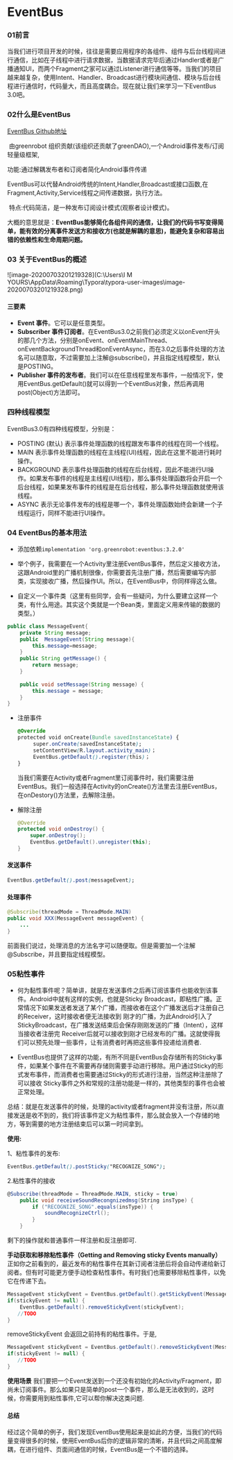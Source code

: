# EventBus

### 01前言

​	当我们进行项目开发的时候，往往是需要应用程序的各组件、组件与后台线程间进行通信，比如在子线程中进行请求数据，当数据请求完毕后通过Handler或者是广播通知UI，而两个Fragment之家可以通过Listener进行通信等等。当我们的项目越来越复杂，使用Intent、Handler、Broadcast进行模块间通信、模块与后台线程进行通信时，代码量大，而且高度耦合。现在就让我们来学习一下EventBus 3.0吧。

### 02什么是EventBus

[EventBus Github地址](https://links.jianshu.com/go?to=https%3A%2F%2Fgithub.com%2Fgreenrobot%2FEventBus)

​	由greenrobot 组织贡献(该组织还贡献了greenDAO),一个Android事件发布/订阅轻量级框架,

功能:通过解耦发布者和订阅者简化Android事件传递 

​	EventBus可以代替Android传统的Intent,Handler,Broadcast或接口函数,在Fragment,Activity,Service线程之间传递数据，执行方法。

​	特点:代码简洁，是一种发布订阅设计模式(观察者设计模式)。

大概的意思就是：**EventBus能够简化各组件间的通信，让我们的代码书写变得简单，能有效的分离事件发送方和接收方(也就是解耦的意思)，能避免复杂和容易出错的依赖性和生命周期问题。**

### 03 关于EventBus的概述

![image-20200703201219328](C:\Users\I M YOURS\AppData\Roaming\Typora\typora-user-images\image-20200703201219328.png)

#### 三要素

- **Event 事件**。它可以是任意类型。
- **Subscriber 事件订阅者**。在EventBus3.0之前我们必须定义以onEvent开头的那几个方法，分别是onEvent、onEventMainThread、onEventBackgroundThread和onEventAsync，而在3.0之后事件处理的方法名可以随意取，不过需要加上注解@subscribe()，并且指定线程模型，默认是POSTING。
- **Publisher 事件的发布者**。我们可以在任意线程里发布事件，一般情况下，使用EventBus.getDefault()就可以得到一个EventBus对象，然后再调用post(Object)方法即可。

### 四种线程模型

EventBus3.0有四种线程模型，分别是：

- POSTING (默认) 表示事件处理函数的线程跟发布事件的线程在同一个线程。
- MAIN 表示事件处理函数的线程在主线程(UI)线程，因此在这里不能进行耗时操作。
- BACKGROUND 表示事件处理函数的线程在后台线程，因此不能进行UI操作。如果发布事件的线程是主线程(UI线程)，那么事件处理函数将会开启一个后台线程，如果果发布事件的线程是在后台线程，那么事件处理函数就使用该线程。
- ASYNC 表示无论事件发布的线程是哪一个，事件处理函数始终会新建一个子线程运行，同样不能进行UI操作。

### 04 EventBus的基本用法

- 添加依赖``implementation 'org.greenrobot:eventbus:3.2.0'``

- 举个例子，我需要在一个Activity里注册EventBus事件，然后定义接收方法，这跟Android里的广播机制很像，你需要首先注册广播，然后需要编写内部类，实现接收广播，然后操作UI。所以，在EventBus中，你同样得这么做。

- 自定义一个事件类（这里有些同学，会有一些疑问，为什么要建立这样一个类，有什么用途。其实这个类就是一个Bean类，里面定义用来传输的数据的类型。）

```java
public class MessageEvent{
    private String message;
    public  MessageEvent(String message){
        this.message=message;
    }
    public String getMessage() {
        return message;
    }
 
    public void setMessage(String message) {
        this.message = message;
    }
}
```

- 注册事件

  ```css
  @Override
  protected void onCreate(Bundle savedInstanceState) {           
       super.onCreate(savedInstanceState);
       setContentView(R.layout.activity_main)；
       EventBus.getDefault().register(this)；
  } 
  ```

  当我们需要在Activity或者Fragment里订阅事件时，我们需要注册EventBus。我们一般选择在Activity的onCreate()方法里去注册EventBus，在onDestory()方法里，去解除注册。

- 解除注册

  ```java
  @Override
  protected void onDestroy() {
      super.onDestroy();
      EventBus.getDefault().unregister(this);
  }
  ```

#### 发送事件

```css
EventBus.getDefault().post(messageEvent);
```

#### 处理事件

```java
@Subscribe(threadMode = ThreadMode.MAIN)
public void XXX(MessageEvent messageEvent) {
    ...
}
```

前面我们说过，处理消息的方法名字可以随便取。但是需要加一个注解@Subscribe，并且要指定线程模型。

### 05粘性事件

- 何为黏性事件呢？简单讲，就是在发送事件之后再订阅该事件也能收到该事件。Android中就有这样的实例，也就是Sticky Broadcast，即粘性广播。正常情况下如果发送者发送了某个广播，而接收者在这个广播发送后才注册自己的Receiver，这时接收者便无法接收到 刚才的广播，为此Android引入了StickyBroadcast，在广播发送结束后会保存刚刚发送的广播（Intent），这样当接收者注册完 Receiver后就可以接收到刚才已经发布的广播。这就使得我们可以预先处理一些事件，让有消费者时再把这些事件投递给消费者.

- EventBus也提供了这样的功能，有所不同是EventBus会存储所有的Sticky事件，如果某个事件在不需要再存储则需要手动进行移除。用户通过Sticky的形式发布事件，而消费者也需要通过Sticky的形式进行注册，当然这种注册除了可以接收 Sticky事件之外和常规的注册功能是一样的，其他类型的事件也会被正常处理。

总结：就是在发送事件的时候，处理的activity或者fragment并没有注册，所以直接发送是收不到的，我们将该事件定义为粘性事件，那么就会放入一个存储的地方，等到需要的地方注册结束后可以第一时间拿到。

**使用:**

1、粘性事件的发布:



```css
EventBus.getDefault().postSticky("RECOGNIZE_SONG");
```

2.粘性事件的接收



```csharp
@Subscribe(threadMode = ThreadMode.MAIN, sticky = true)
    public void receiveSoundRecongnizedmsg(String insType) {
        if ("RECOGNIZE_SONG".equals(insType)) {
            soundRecognizeCtrl();
        }
    }
```

剩下的操作就和普通事件一样注册和反注册即可.

**手动获取和移除粘性事件（Getting and Removing sticky Events manually）**
 正如你之前看到的，最近发布的粘性事件在其新订阅者注册后将会自动传递给新订阅者。但有时可能更方便手动检查粘性事件。有时我们也需要移除粘性事件，以免它在传递下去。

```java
MessageEvent stickyEvent = EventBus.getDefault().getStickyEvent(MessageEvent.class);
if(stickyEvent != null) {
    EventBus.getDefault().removeStickyEvent(stickyEvent);
　　//TODO
}
```

removeStickyEvent 会返回之前持有的粘性事件。于是,

```java
MessageEvent stickyEvent = EventBus.getDefault().removeStickyEvent(MessageEvent.class);
if(stickyEvent != null) {
　　//TODO
}
```

**使用场景**
 我们要把一个Event发送到一个还没有初始化的Activity/Fragment，即尚未订阅事件。那么如果只是简单的post一个事件，那么是无法收到的，这时候，你需要用到粘性事件,它可以帮你解决这类问题.



#### 总结

经过这个简单的例子，我们发现EventBus使用起来是如此的方便，当我们的代码量变得很多的时候，使用EventBus后你的逻辑非常的清晰，并且代码之间高度解耦，在进行组件、页面间通信的时候，EventBus是一个不错的选择。

